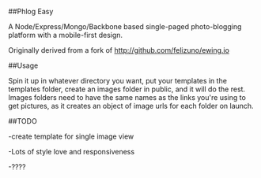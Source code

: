 ##Phlog Easy

A Node/Express/Mongo/Backbone based single-paged photo-blogging platform with a mobile-first design.

Originally derived from a fork of http://github.com/felizuno/ewing.io


##Usage

Spin it up in whatever directory you want, put your templates in the templates folder, create an images folder in public, and it will do the rest. Images folders need to have the same names as the links you're using to get pictures, as it creates an object of image urls for each folder on launch.


##TODO

-create template for single image view

-Lots of style love and responsiveness

-????


